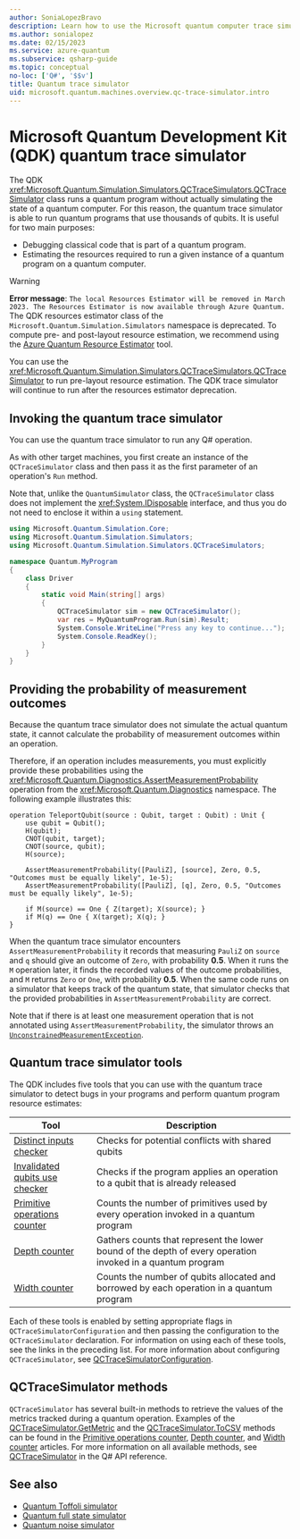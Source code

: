 ```yaml
---
author: SoniaLopezBravo
description: Learn how to use the Microsoft quantum computer trace simulator to debug classical code and to estimate resource requirements of a Q# program.
ms.author: sonialopez
ms.date: 02/15/2023
ms.service: azure-quantum
ms.subservice: qsharp-guide
ms.topic: conceptual
no-loc: ['Q#', '$$v']
title: Quantum trace simulator
uid: microsoft.quantum.machines.overview.qc-trace-simulator.intro
---
```


# Microsoft Quantum Development Kit (QDK) quantum trace simulator

The QDK <xref:Microsoft.Quantum.Simulation.Simulators.QCTraceSimulators.QCTraceSimulator> class runs a quantum program without actually simulating the state of a quantum computer. For this reason, the quantum trace simulator is able to run quantum programs that use thousands of qubits.  It is useful for two main purposes: 

* Debugging classical code that is part of a quantum program. 
* Estimating the resources required to run a given instance of a quantum program on a quantum computer. 

> [!WARNING]
> **Error message**: `The local Resources Estimator will be removed in March 2023. The Resources Estimator is now available through Azure Quantum.`
> The QDK resources estimator class of the `Microsoft.Quantum.Simulation.Simulators` namespace is deprecated. To compute pre- and post-layout resource estimation, we recommend using the [Azure Quantum Resource Estimator](xref:microsoft.quantum.overview.intro-resource-estimator) tool.
> 
> You can use the <xref:Microsoft.Quantum.Simulation.Simulators.QCTraceSimulators.QCTraceSimulator> to run pre-layout resource estimation. The QDK trace simulator will continue to run after the resources estimator deprecation. 

## Invoking the quantum trace simulator

You can use the quantum trace simulator to run any Q# operation.

As with other target machines, you first create an instance of the `QCTraceSimulator` class and then pass it as the first parameter of an operation's `Run` method.

Note that, unlike the `QuantumSimulator` class, the `QCTraceSimulator` class does not implement the <xref:System.IDisposable> interface, and thus you do not need to enclose it within a `using` statement.

```csharp
using Microsoft.Quantum.Simulation.Core;
using Microsoft.Quantum.Simulation.Simulators;
using Microsoft.Quantum.Simulation.Simulators.QCTraceSimulators;

namespace Quantum.MyProgram
{
    class Driver
    {
        static void Main(string[] args)
        {
            QCTraceSimulator sim = new QCTraceSimulator();
            var res = MyQuantumProgram.Run(sim).Result;
            System.Console.WriteLine("Press any key to continue...");
            System.Console.ReadKey();
        }
    }
}
```

## Providing the probability of measurement outcomes

Because the quantum trace simulator does not simulate the actual quantum state, it cannot calculate the probability of measurement outcomes within an operation. 

Therefore, if an operation includes measurements, you must explicitly provide these probabilities using the <xref:Microsoft.Quantum.Diagnostics.AssertMeasurementProbability> operation from the <xref:Microsoft.Quantum.Diagnostics> namespace. The following example illustrates this:

```qsharp
operation TeleportQubit(source : Qubit, target : Qubit) : Unit {
    use qubit = Qubit();
    H(qubit);
    CNOT(qubit, target);
    CNOT(source, qubit);
    H(source);

    AssertMeasurementProbability([PauliZ], [source], Zero, 0.5, "Outcomes must be equally likely", 1e-5);
    AssertMeasurementProbability([PauliZ], [q], Zero, 0.5, "Outcomes must be equally likely", 1e-5);

    if M(source) == One { Z(target); X(source); }
    if M(q) == One { X(target); X(q); }
}
```

When the quantum trace simulator encounters `AssertMeasurementProbability` it records that measuring `PauliZ` on `source` and `q` should give an outcome of `Zero`, with probability **0.5**. When it runs the `M` operation later, it finds the recorded values of the outcome probabilities, and `M` returns `Zero` or `One`, with probability **0.5**. When the same code runs on a simulator that keeps track of the quantum state, that simulator checks that the provided probabilities in `AssertMeasurementProbability` are correct.

Note that if there is at least one measurement operation that is not annotated using `AssertMeasurementProbability`, the simulator throws an [`UnconstrainedMeasurementException`](/dotnet/api/microsoft.quantum.simulation.qctracesimulatorruntime.unconstrainedmeasurementexception).

## Quantum trace simulator tools

The QDK includes five tools that you can use with the quantum trace simulator to detect bugs in your programs and perform quantum program resource estimates: 

|Tool | Description |
|-----| -----|
|[Distinct inputs checker](xref:microsoft.quantum.machines.overview.qc-trace-simulator.distinct-inputs) |Checks for potential conflicts with shared qubits |
|[Invalidated qubits use checker](xref:microsoft.quantum.machines.overview.qc-trace-simulator.invalidated-qubits)  |Checks if the program applies an operation to a qubit that is already released |
|[Primitive operations counter](xref:microsoft.quantum.machines.overview.qc-trace-simulator.primitive-counter)  | Counts the number of primitives used by every operation invoked in a quantum program  |
|[Depth counter](xref:microsoft.quantum.machines.overview.qc-trace-simulator.depth-counter)  |Gathers counts that represent the lower bound of the depth of every operation invoked in a quantum program   |
|[Width counter](xref:microsoft.quantum.machines.overview.qc-trace-simulator.width-counter)  |Counts the number of qubits allocated and borrowed by each operation in a quantum program |

Each of these tools is enabled by setting appropriate flags in `QCTraceSimulatorConfiguration` and then passing the configuration to the `QCTraceSimulator` declaration. For information on using each of these tools, see the links in the preceding list. For more information about configuring `QCTraceSimulator`, see [QCTraceSimulatorConfiguration](xref:Microsoft.Quantum.Simulation.Simulators.QCTraceSimulators.QCTraceSimulatorConfiguration).

## QCTraceSimulator methods

`QCTraceSimulator` has several built-in methods to retrieve the values of the metrics tracked during a quantum operation. Examples of the [QCTraceSimulator.GetMetric](/dotnet/api/microsoft.quantum.simulation.simulators.qctracesimulators.qctracesimulator.getmetric) and the [QCTraceSimulator.ToCSV](/dotnet/api/microsoft.quantum.simulation.simulators.qctracesimulators.qctracesimulator.tocsv) methods can be found in the [Primitive operations counter](xref:microsoft.quantum.machines.overview.qc-trace-simulator.primitive-counter), [Depth counter](xref:microsoft.quantum.machines.overview.qc-trace-simulator.depth-counter), and [Width counter](xref:microsoft.quantum.machines.overview.qc-trace-simulator.width-counter) articles. For more information on all available methods, see [QCTraceSimulator](xref:Microsoft.Quantum.Simulation.Simulators.QCTraceSimulators.QCTraceSimulator) in the Q# API reference.  

## See also

- [Quantum Toffoli simulator](xref:microsoft.quantum.machines.overview.toffoli-simulator)
- [Quantum full state simulator](xref:microsoft.quantum.machines.overview.full-state-simulator)
- [Quantum noise simulator](xref:microsoft.quantum.machines.overview.noise-simulator)
